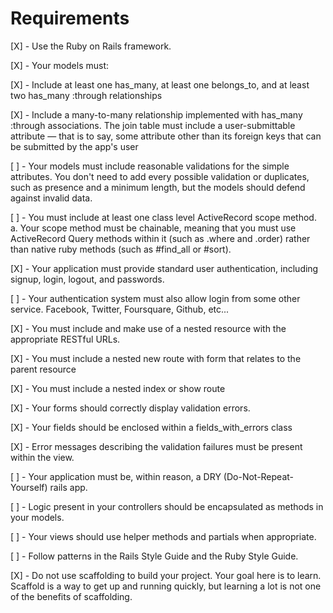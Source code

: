 # Requirements

[X] - Use the Ruby on Rails framework.

[X] - Your models must:

   [X] - Include at least one has_many, at least one belongs_to, and at least two has_many :through relationships

   [X] - Include a many-to-many relationship implemented with has_many :through associations. The join table must include a user-submittable attribute — that is to say, some attribute other than its foreign keys that can be submitted by the app's user

[ ] - Your models must include reasonable validations for the simple attributes. You don't need to add every possible validation or duplicates, such as presence and a minimum length, but the models should defend against invalid data.

[ ] - You must include at least one class level ActiveRecord scope method. a. Your scope method must be chainable, meaning that you must use ActiveRecord Query methods within it (such as .where and .order) rather than native ruby methods (such as #find_all or #sort).

[X] - Your application must provide standard user authentication, including signup, login, logout, and passwords.

[ ] - Your authentication system must also allow login from some other service. Facebook, Twitter, Foursquare, Github, etc...

[X] - You must include and make use of a nested resource with the appropriate RESTful URLs.

   [X] - You must include a nested new route with form that relates to the parent resource

   [X] - You must include a nested index or show route

[X] - Your forms should correctly display validation errors.

   [X] - Your fields should be enclosed within a fields_with_errors class

   [X] - Error messages describing the validation failures must be present within the view.

[ ] - Your application must be, within reason, a DRY (Do-Not-Repeat-Yourself) rails app.

   [ ] - Logic present in your controllers should be encapsulated as methods in your models.

   [ ] - Your views should use helper methods and partials when appropriate.

   [ ] - Follow patterns in the Rails Style Guide and the Ruby Style Guide.

[X] - Do not use scaffolding to build your project. Your goal here is to learn. Scaffold is a way to get up and running quickly, but learning a lot is not one of the benefits of scaffolding.
